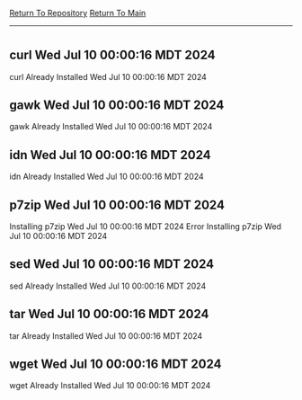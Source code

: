 [Return To Repository](https://github.com/DigitalWarrior/piholeparser/)
[Return To Main](https://github.com/DigitalWarrior/piholeparser/blob/master/RecentRunLogs/Mainlog.md)
____________________________________
# 
## curl Wed Jul 10 00:00:16 MDT 2024
curl Already Installed Wed Jul 10 00:00:16 MDT 2024
## gawk Wed Jul 10 00:00:16 MDT 2024
gawk Already Installed Wed Jul 10 00:00:16 MDT 2024
## idn Wed Jul 10 00:00:16 MDT 2024
idn Already Installed Wed Jul 10 00:00:16 MDT 2024
## p7zip Wed Jul 10 00:00:16 MDT 2024
Installing p7zip Wed Jul 10 00:00:16 MDT 2024
Error Installing p7zip Wed Jul 10 00:00:16 MDT 2024
## sed Wed Jul 10 00:00:16 MDT 2024
sed Already Installed Wed Jul 10 00:00:16 MDT 2024
## tar Wed Jul 10 00:00:16 MDT 2024
tar Already Installed Wed Jul 10 00:00:16 MDT 2024
## wget Wed Jul 10 00:00:16 MDT 2024
wget Already Installed Wed Jul 10 00:00:16 MDT 2024
